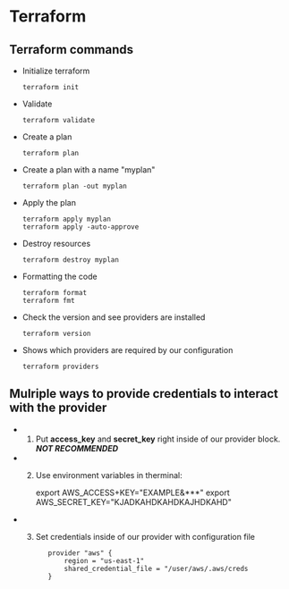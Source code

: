 # Terraform

## Terraform commands

- Initialize terraform

      terraform init

- Validate

      terraform validate

- Create a plan

      terraform plan
- Create a plan with a name "myplan"
   
      terraform plan -out myplan 

- Apply the plan

      terraform apply myplan
      terraform apply -auto-approve

- Destroy resources

      terraform destroy myplan

- Formatting the code

      terraform format
      terraform fmt

- Check the version and see providers are installed

      terraform version

- Shows which providers are required by our configuration

      terraform providers


## Mulriple ways to provide credentials to interact with the provider

- 1. Put **access_key** and **secret_key** right inside of our provider block. ***NOT RECOMMENDED***

- 2. Use environment variables in therminal:

      export AWS_ACCESS+KEY="EXAMPLE&***"
      export AWS_SECRET_KEY="KJADKAHDKAHDKAJHDKAHD"

- 3. Set credentials inside of our provider with configuration file

            provider "aws" {
                region = "us-east-1"
                shared_credential_file = "/user/aws/.aws/creds
            }

